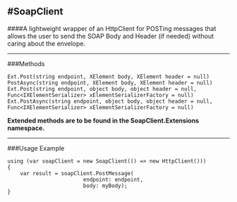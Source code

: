 #SoapClient
----------

####A lightweight wrapper of an HttpClient for POSTing messages that allows the user to send the SOAP Body and Header (if needed) without caring about the envelope.

----------

###Methods

	Ext.Post(string endpoint, XElement body, XElement header = null)
    PostAsync(string endpoint, XElement body, XElement header = null)
	Ext.Post(string endpoint, object body, object header = null, Func<IXElementSerializer> xElementSerializerFactory = null)
	Ext.PostAsync(string endpoint, object body, object header = null, Func<IXElementSerializer> xElementSerializerFactory = null)

**Extended methods are to be found in the SoapClient.Extensions namespace.**

----------

###Usage Example

    using (var soapClient = new SoapClient(() => new HttpClient()))
    {
        var result = soapClient.PostMessage(
           					endpoint: endpoint,
            				body: myBody);
    }